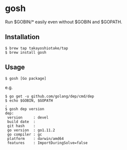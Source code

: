 # gosh

Run $GOBIN/* easily even without $GOBIN and $GOPATH.

## Installation

```
$ brew tap takayoshiotake/tap
$ brew install gosh
```

## Usage

```
$ gosh [Go package]
```

e.g.

```
$ go get -u github.com/golang/dep/cmd/dep
$ echo $GOBIN, $GOPATH
,
$ gosh dep version
dep:
 version     : devel
 build date  : 
 git hash    : 
 go version  : go1.11.2
 go compiler : gc
 platform    : darwin/amd64
 features    : ImportDuringSolve=false
```
